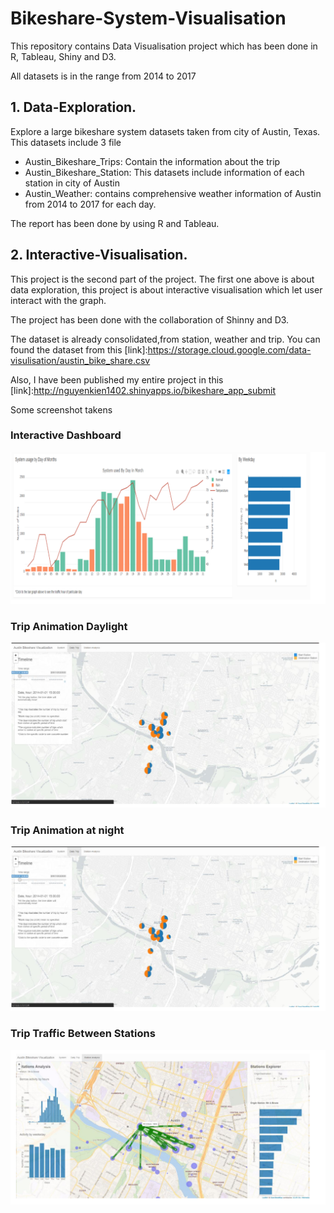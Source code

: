 # Bikeshare-System-Visualisation
This repository contains Data Visualisation project which has been done in R, Tableau, Shiny and D3.

All datasets is in the range from 2014 to 2017

## 1. Data-Exploration.
Explore a large bikeshare system datasets taken from city of Austin, Texas. This datasets include 3 file
  -  Austin_Bikeshare_Trips: Contain the information about the trip
  -  Austin_Bikeshare_Station: This datasets include information of each station in city of Austin
  -  Austin_Weather: contains comprehensive weather information of Austin from 2014 to 2017 for each day.

The report has been done by using R and Tableau.

## 2.  Interactive-Visualisation.
This project is the second part of the project. The first one above is about data exploration, this project is about interactive visualisation which let user interact with the graph.

The project has been done with the collaboration of Shinny and D3.

The dataset is already consolidated,from station, weather and trip. You can found the dataset from this [link]:https://storage.cloud.google.com/data-visulisation/austin_bike_share.csv

Also, I have been published my entire project in this [link]:http://nguyenkien1402.shinyapps.io/bikeshare_app_submit
  
Some screenshot takens

### Interactive Dashboard 

![Dashboard](/images/dashboard.png)

### Trip Animation Daylight
![Trip_Daylight](/images/trip_animation_2.png)

### Trip Animation at night
![Trip_Night](/images/trip_animation_2.png)

### Trip Traffic Between Stations
![Trip_Traffic](/images/trip_animation_3.png)
